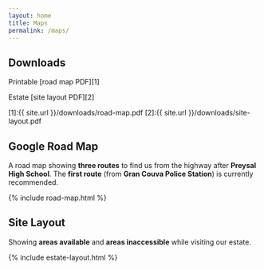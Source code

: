 ```yaml
---
layout: home
title: Maps
permalink: /maps/
---
```


## Downloads

Printable [road map PDF][1]

Estate [site layout PDF][2]

[1]:{{ site.url }}/downloads/road-map.pdf
[2]:{{ site.url }}/downloads/site-layout.pdf


## Google Road Map

A road map showing **three routes** to find us from the highway after **Preysal High School**. The **first route** (from **Gran Couva Police Station**) is currently recommended.

{% include road-map.html %}

<p></p>
<p></p>

## Site Layout

Showing **areas available** and **areas inaccessible** while visiting our estate.

{% include estate-layout.html %}